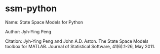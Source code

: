 # ssm-python

Name: State Space Models for Python

Author: Jyh-Ying Peng

Citation: Jyh-Ying Peng and John A.D. Aston. The State Space Models toolbox for MATLAB. Journal of Statistical Software, 41(6):1-26, May 2011.
